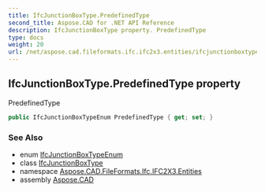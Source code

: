 ```yaml
---
title: IfcJunctionBoxType.PredefinedType
second_title: Aspose.CAD for .NET API Reference
description: IfcJunctionBoxType property. PredefinedType
type: docs
weight: 20
url: /net/aspose.cad.fileformats.ifc.ifc2x3.entities/ifcjunctionboxtype/predefinedtype/
---
```

## IfcJunctionBoxType.PredefinedType property

PredefinedType

```csharp
public IfcJunctionBoxTypeEnum PredefinedType { get; set; }
```

### See Also

* enum [IfcJunctionBoxTypeEnum](../../../aspose.cad.fileformats.ifc.ifc2x3.types/ifcjunctionboxtypeenum/)
* class [IfcJunctionBoxType](../)
* namespace [Aspose.CAD.FileFormats.Ifc.IFC2X3.Entities](../../ifcjunctionboxtype/)
* assembly [Aspose.CAD](../../../)


